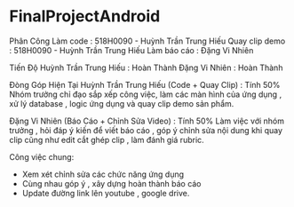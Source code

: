 # FinalProjectAndroid
Phân Công
Làm code : 518H0090 - Huỳnh Trần Trung Hiếu 
Quay clip demo : 518H0090 - Huỳnh Trần Trung Hiếu 
Làm báo cáo : Đặng Vi Nhiên

Tiến Độ
Huỳnh Trần Trung Hiếu : Hoàn Thành
Đặng Vi Nhiên : Hoàn Thành

Đòng Góp Hiện Tại
Huỳnh Trần Trung Hiếu (Code + Quay Clip) : Tính 50%
Nhóm trưởng chỉ đạo sắp xếp công việc, làm các màn hình của ứng dụng , xử lý database , logic ứng dụng và quay clip demo sản phẩm.

Đặng Vi Nhiên (Báo Cáo + Chỉnh Sửa Video) : Tính 50%
Làm việc với nhóm trưởng , hỏi đáp ý kiến để viết báo cáo , góp ý chỉnh sửa nội dung khi quay clip cũng như edit cắt ghép clip , làm đánh giá rubric.

Công việc chung:
- Xem xét chỉnh sửa các chức năng ứng dụng
- Cùng nhau góp ý , xây dựng hoàn thành báo cáo
- Update đường link lên youtube , google drive.

